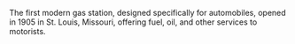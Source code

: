 The first modern gas station, designed specifically for automobiles, opened in 1905 in St. Louis, Missouri, offering fuel, oil, and other services to motorists.
